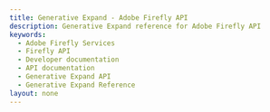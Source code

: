 ```yaml
---
title: Generative Expand - Adobe Firefly API
description: Generative Expand reference for Adobe Firefly API
keywords:
  - Adobe Firefly Services
  - Firefly API
  - Developer documentation
  - API documentation
  - Generative Expand API
  - Generative Expand Reference
layout: none
---
```


<RedoclyAPIBlock src="/firefly-services/docs/generative_expand_v3.json" width="600px" disableSidebar scrollYOffset={64} generateCodeSamples="languages: [{lang: 'curl'}]" />
